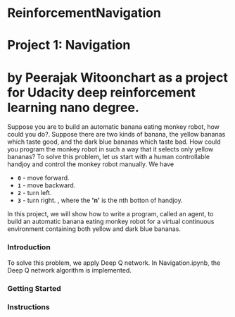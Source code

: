 # ReinforcementNavigation
# Project 1: Navigation
# by Peerajak Witoonchart as a project for Udacity deep reinforcement learning nano degree.
Suppose you are to build an automatic banana eating monkey robot, how could you do?. Suppose there are two kinds of banana, the yellow bananas which taste good, and the dark blue bananas which taste bad. How could you program the monkey robot in such a way that it selects only yellow bananas?  To solve this problem, let us start with a human controllable handjoy and control the monkey robot manually. We have
- **`0`** - move forward.
- **`1`** - move backward.
- **`2`** - turn left.
- **`3`** - turn right.
, where the **'n'** is the nth botton of handjoy.

In this project, we will show how to write a program, called an agent, to build an automatic banana eating monkey robot for a virtual continuous environment containing both yellow and dark blue bananas.

 



### Introduction

To solve this problem, we apply Deep Q network. In Navigation.ipynb, the Deep Q network algorithm is implemented. 
### Getting Started

### Instructions
